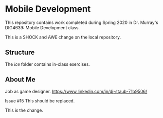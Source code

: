 # Mobile Development
This repository contains work completed during Spring 2020 in Dr. Murray's DIG4639: Mobile Development class.

This is a SHOCK and AWE change on the local repository.

## Structure
The *ice* folder contains in-class exercises. 

## About Me
Job as game designer.
https://www.linkedin.com/in/dj-staub-71b9506/

Issue #15
This should be replaced.

This is the change.
